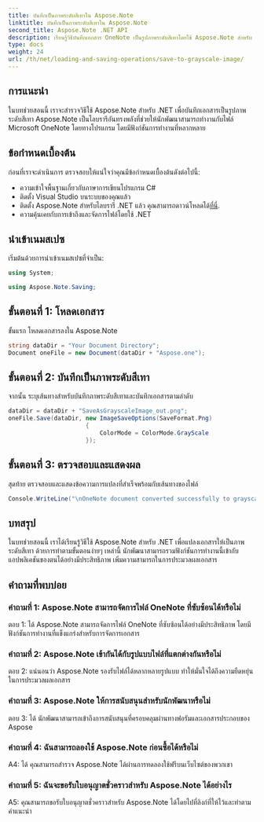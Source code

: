 ```yaml
---
title: บันทึกเป็นภาพระดับสีเทาใน Aspose.Note
linktitle: บันทึกเป็นภาพระดับสีเทาใน Aspose.Note
second_title: Aspose.Note .NET API
description: เรียนรู้วิธีบันทึกเอกสาร OneNote เป็นรูปภาพระดับสีเทาโดยใช้ Aspose.Note สำหรับ .NET ปฏิบัติตามบทช่วยสอนที่ครอบคลุมนี้เพื่อการประมวลผลเอกสารที่มีประสิทธิภาพ
type: docs
weight: 24
url: /th/net/loading-and-saving-operations/save-to-grayscale-image/
---
```

## การแนะนำ

ในบทช่วยสอนนี้ เราจะสำรวจวิธีใช้ Aspose.Note สำหรับ .NET เพื่อบันทึกเอกสารเป็นรูปภาพระดับสีเทา Aspose.Note เป็นไลบรารีอันทรงพลังที่ช่วยให้นักพัฒนาสามารถทำงานกับไฟล์ Microsoft OneNote โดยทางโปรแกรม โดยมีฟังก์ชันการทำงานที่หลากหลาย

## ข้อกำหนดเบื้องต้น

ก่อนที่เราจะดำเนินการ ตรวจสอบให้แน่ใจว่าคุณมีข้อกำหนดเบื้องต้นดังต่อไปนี้:

- ความเข้าใจพื้นฐานเกี่ยวกับภาษาการเขียนโปรแกรม C#
- ติดตั้ง Visual Studio บนระบบของคุณแล้ว
-  ติดตั้ง Aspose.Note สำหรับไลบรารี .NET แล้ว คุณสามารถดาวน์โหลดได้[ที่นี่](https://releases.aspose.com/note/net/).
- ความคุ้นเคยกับการเข้าถึงและจัดการไฟล์โดยใช้ .NET

## นำเข้าเนมสเปซ

เริ่มต้นด้วยการนำเข้าเนมสเปซที่จำเป็น:

```csharp
using System;

using Aspose.Note.Saving;

```

## ขั้นตอนที่ 1: โหลดเอกสาร

ขั้นแรก โหลดเอกสารลงใน Aspose.Note 

```csharp
string dataDir = "Your Document Directory";
Document oneFile = new Document(dataDir + "Aspose.one");
```

## ขั้นตอนที่ 2: บันทึกเป็นภาพระดับสีเทา

จากนั้น ระบุเส้นทางสำหรับบันทึกภาพระดับสีเทาและบันทึกเอกสารตามลำดับ

```csharp
dataDir = dataDir + "SaveAsGrayscaleImage_out.png";
oneFile.Save(dataDir, new ImageSaveOptions(SaveFormat.Png)
					  {
						  ColorMode = ColorMode.GrayScale
					  });
```

## ขั้นตอนที่ 3: ตรวจสอบและแสดงผล

สุดท้าย ตรวจสอบและแสดงข้อความการแปลงที่สำเร็จพร้อมกับเส้นทางของไฟล์

```csharp
Console.WriteLine("\nOneNote document converted successfully to grayscale image.\nFile saved at " + dataDir);
```

## บทสรุป

ในบทช่วยสอนนี้ เราได้เรียนรู้วิธีใช้ Aspose.Note สำหรับ .NET เพื่อแปลงเอกสารให้เป็นภาพระดับสีเทา ด้วยการทำตามขั้นตอนง่ายๆ เหล่านี้ นักพัฒนาสามารถรวมฟังก์ชันการทำงานนี้เข้ากับแอปพลิเคชันของตนได้อย่างมีประสิทธิภาพ เพิ่มความสามารถในการประมวลผลเอกสาร

## คำถามที่พบบ่อย

### คำถามที่ 1: Aspose.Note สามารถจัดการไฟล์ OneNote ที่ซับซ้อนได้หรือไม่

ตอบ 1: ได้ Aspose.Note สามารถจัดการไฟล์ OneNote ที่ซับซ้อนได้อย่างมีประสิทธิภาพ โดยมีฟังก์ชันการทำงานที่แข็งแกร่งสำหรับการจัดการเอกสาร

### คำถามที่ 2: Aspose.Note เข้ากันได้กับรูปแบบไฟล์ที่แตกต่างกันหรือไม่

ตอบ 2: แน่นอนว่า Aspose.Note รองรับไฟล์ได้หลากหลายรูปแบบ ทำให้มั่นใจได้ถึงความยืดหยุ่นในการประมวลผลเอกสาร

### คำถามที่ 3: Aspose.Note ให้การสนับสนุนสำหรับนักพัฒนาหรือไม่

ตอบ 3: ได้ นักพัฒนาสามารถเข้าถึงการสนับสนุนที่ครอบคลุมผ่านทางฟอรัมและเอกสารประกอบของ Aspose

### คำถามที่ 4: ฉันสามารถลองใช้ Aspose.Note ก่อนซื้อได้หรือไม่

A4: ได้ คุณสามารถสำรวจ Aspose.Note ได้ผ่านการทดลองใช้ฟรีบนเว็บไซต์ของพวกเขา

### คำถามที่ 5: ฉันจะขอรับใบอนุญาตชั่วคราวสำหรับ Aspose.Note ได้อย่างไร

A5: คุณสามารถขอรับใบอนุญาตชั่วคราวสำหรับ Aspose.Note ได้โดยไปที่ลิงก์ที่ให้ไว้และทำตามคำแนะนำ